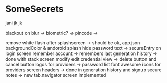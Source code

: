 # SomeSecrets

jani jk jk


blackout on blur ->
biometric? ->
pincode ->


remove white flash after splashscreen -> should be ok, app.json backgroundColor & andoroid splash
hide password text  -> secureEntry on login screen
remember account -> remembers last
generation history -> done with stack screen
modify edit credential view -> delete button and cancel button
logos for providers -> password list font awesome icons for providers
screen headers -> done in generation history and signup
secure notes -> new tab.navigator screen implemented
